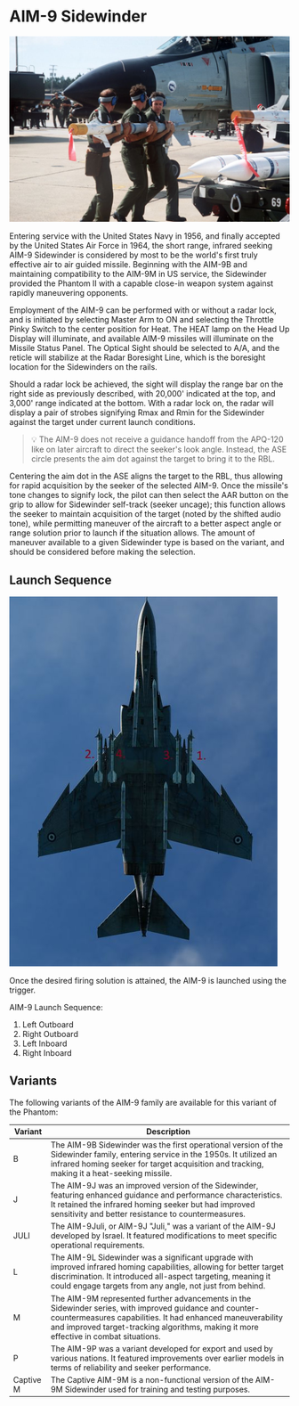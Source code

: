# AIM-9 Sidewinder

![aim9](../../img/aim9.jpg)

Entering service with the United States Navy in 1956, and finally accepted by
the United States Air Force in 1964, the short range, infrared seeking AIM-9
Sidewinder is considered by most to be the world's first truly effective air to
air guided missile. Beginning with the AIM-9B and maintaining compatibility to
the AIM-9M in US service, the Sidewinder provided the Phantom II with a capable
close-in weapon system against rapidly maneuvering opponents.

Employment of the AIM-9 can be performed with or without a radar lock, and is
initiated by selecting Master Arm to ON and selecting the Throttle Pinky Switch
to the center position for Heat. The HEAT lamp on the Head Up Display will
illuminate, and available AIM-9 missiles will illuminate on the Missile Status
Panel. The Optical Sight should be selected to A/A, and the reticle will
stabilize at the Radar Boresight Line, which is the boresight location for the
Sidewinders on the rails.

Should a radar lock be achieved, the sight will display the range bar on the
right side as previously described, with 20,000' indicated at the top, and
3,000' range indicated at the bottom. With a radar lock on, the radar will
display a pair of strobes signifying Rmax and Rmin for the Sidewinder against
the target under current launch conditions.

>💡 The AIM-9 does not receive a guidance handoff from
> the APQ-120 like on later aircraft to direct the seeker's look angle. Instead,
> the ASE circle presents the aim dot against the target to bring it to the RBL.

Centering the aim dot in the ASE aligns the target to the RBL, thus allowing for
rapid acquisition by the seeker of the selected AIM-9. Once the missile's tone
changes to signify lock, the pilot can then select the AAR button on the grip to
allow for Sidewinder self-track (seeker uncage); this function allows the seeker
to maintain acquisition of the target (noted by the shifted audio tone), while
permitting maneuver of the aircraft to a better aspect angle or range solution
prior to launch if the situation allows. The amount of maneuver available to a
given Sidewinder type is based on the variant, and should be considered before
making the selection.

## Launch Sequence

![ext_weapons_launch_sequence_ir](../../img/ext_launch_seq_ir.jpg)

Once the desired firing solution is attained, the AIM-9 is launched using the
trigger.

AIM-9 Launch Sequence:

1. Left Outboard
2. Right Outboard
3. Left Inboard
4. Right Inboard

## Variants

The following variants of the AIM-9 family are available for this variant of the
Phantom:

| Variant   | Description                                                                                                                                                                                                                                                    |
|-----------|----------------------------------------------------------------------------------------------------------------------------------------------------------------------------------------------------------------------------------------------------------------|
| B         | The AIM-9B Sidewinder was the first operational version of the Sidewinder family, entering service in the 1950s. It utilized an infrared homing seeker for target acquisition and tracking, making it a heat-seeking missile.                                  |
| J         | The AIM-9J was an improved version of the Sidewinder, featuring enhanced guidance and performance characteristics. It retained the infrared homing seeker but had improved sensitivity and better resistance to countermeasures.                               |
| JULI      | The AIM-9Juli, or AIM-9J "Juli," was a variant of the AIM-9J developed by Israel. It featured modifications to meet specific operational requirements.                                                                                                         |
| L         | The AIM-9L Sidewinder was a significant upgrade with improved infrared homing capabilities, allowing for better target discrimination. It introduced all-aspect targeting, meaning it could engage targets from any angle, not just from behind.               |
| M         | The AIM-9M represented further advancements in the Sidewinder series, with improved guidance and counter-countermeasures capabilities. It had enhanced maneuverability and improved target-tracking algorithms, making it more effective in combat situations. |
| P         | The AIM-9P was a variant developed for export and used by various nations. It featured improvements over earlier models in terms of reliability and seeker performance.                                                                                        |
| Captive M | The Captive AIM-9M is a non-functional version of the AIM-9M Sidewinder used for training and testing purposes.                                                                                                                                                |
